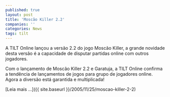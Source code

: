 ```yaml
---
published: true
layout: post
title: 'Moscão Killer 2.2'
companies: ''
categories: News
tags: tilt
---
```

A TILT Online lançou a versão 2.2 do jogo Moscão Killer, a grande novidade desta versão é a capacidade de disputar partidas online com outros jogadores.

Com o lançamento de Moscão Killer 2.2 e Garatuja, a TILT Online confirma a tendência de lançamentos de jogos para grupo de jogadores online. Agora a diversão está garantida e multiplicada!

[Leia mais ...]({{ site.baseurl }}/2005/11/25/moscao-killer-2-2)
